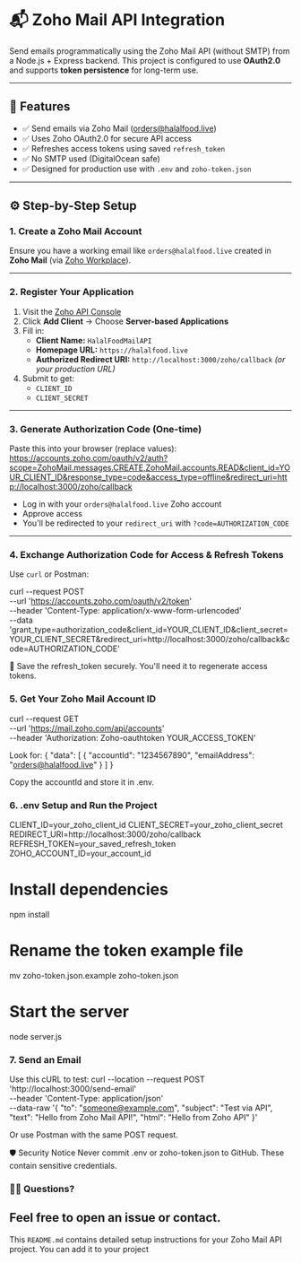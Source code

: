 # 📬 Zoho Mail API Integration

Send emails programmatically using the Zoho Mail API (without SMTP) from a Node.js + Express backend. This project is configured to use **OAuth2.0** and supports **token persistence** for long-term use.

---

## 🔧 Features

- ✅ Send emails via Zoho Mail (orders@halalfood.live)
- ✅ Uses Zoho OAuth2.0 for secure API access
- ✅ Refreshes access tokens using saved `refresh_token`
- ✅ No SMTP used (DigitalOcean safe)
- ✅ Designed for production use with `.env` and `zoho-token.json`

---

## ⚙️ Step-by-Step Setup

### 1. Create a Zoho Mail Account
Ensure you have a working email like `orders@halalfood.live` created in **Zoho Mail** (via [Zoho Workplace](https://www.zoho.com/workplace/)).

---

### 2. Register Your Application

1. Visit the [Zoho API Console](https://api-console.zoho.com)
2. Click **Add Client** → Choose **Server-based Applications**
3. Fill in:
   - **Client Name:** `HalalFoodMailAPI`
   - **Homepage URL:** `https://halalfood.live`
   - **Authorized Redirect URI:** `http://localhost:3000/zoho/callback` *(or your production URL)*
4. Submit to get:
   - `CLIENT_ID`
   - `CLIENT_SECRET`

---

### 3. Generate Authorization Code (One-time)

Paste this into your browser (replace values):
https://accounts.zoho.com/oauth/v2/auth?scope=ZohoMail.messages.CREATE,ZohoMail.accounts.READ&client_id=YOUR_CLIENT_ID&response_type=code&access_type=offline&redirect_uri=http://localhost:3000/zoho/callback

- Log in with your `orders@halalfood.live` Zoho account
- Approve access
- You'll be redirected to your `redirect_uri` with `?code=AUTHORIZATION_CODE`

---

### 4. Exchange Authorization Code for Access & Refresh Tokens

Use `curl` or Postman:

curl --request POST \
  --url 'https://accounts.zoho.com/oauth/v2/token' \
  --header 'Content-Type: application/x-www-form-urlencoded' \
  --data 'grant_type=authorization_code&client_id=YOUR_CLIENT_ID&client_secret=YOUR_CLIENT_SECRET&redirect_uri=http://localhost:3000/zoho/callback&code=AUTHORIZATION_CODE'

📌 Save the refresh_token securely. You'll need it to regenerate access tokens.

### 5. Get Your Zoho Mail Account ID
curl --request GET \
  --url 'https://mail.zoho.com/api/accounts' \
  --header 'Authorization: Zoho-oauthtoken YOUR_ACCESS_TOKEN'

Look for:
{
  "data": [
    {
      "accountId": "1234567890",
      "emailAddress": "orders@halalfood.live"
    }
  ]
}

Copy the accountId and store it in .env.

### 6. .env Setup and Run the Project
CLIENT_ID=your_zoho_client_id
CLIENT_SECRET=your_zoho_client_secret
REDIRECT_URI=http://localhost:3000/zoho/callback
REFRESH_TOKEN=your_saved_refresh_token
ZOHO_ACCOUNT_ID=your_account_id

# Install dependencies
npm install

# Rename the token example file
mv zoho-token.json.example zoho-token.json

# Start the server
node server.js

### 7. Send an Email
Use this cURL to test:
curl --location --request POST 'http://localhost:3000/send-email' \
--header 'Content-Type: application/json' \
--data-raw '{
  "to": "someone@example.com",
  "subject": "Test via API",
  "text": "Hello from Zoho Mail API!",
  "html": "Hello from Zoho API"
}'

Or use Postman with the same POST request.

🛡 Security Notice
Never commit .env or zoho-token.json to GitHub. These contain sensitive credentials.

### 🙋‍♂️ Questions?
Feel free to open an issue or contact.
---

This `README.md` contains detailed setup instructions for your Zoho Mail API project. You can add it to your project
